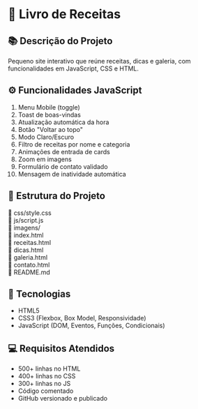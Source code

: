 # 🍲 Livro de Receitas

## 📚 Descrição do Projeto
Pequeno site interativo que reúne receitas, dicas e galeria, com funcionalidades em JavaScript, CSS e HTML.

## ⚙️ Funcionalidades JavaScript
1. Menu Mobile (toggle)
2. Toast de boas-vindas
3. Atualização automática da hora
4. Botão "Voltar ao topo"
5. Modo Claro/Escuro
6. Filtro de receitas por nome e categoria
7. Animações de entrada de cards
8. Zoom em imagens
9. Formulário de contato validado
10. Mensagem de inatividade automática

## 🧱 Estrutura do Projeto
📁 css/style.css  
📁 js/script.js  
📁 imagens/  
📄 index.html  
📄 receitas.html  
📄 dicas.html  
📄 galeria.html  
📄 contato.html  
📄 README.md  

## 🧩 Tecnologias
- HTML5  
- CSS3 (Flexbox, Box Model, Responsividade)  
- JavaScript (DOM, Eventos, Funções, Condicionais)  

## 💻 Requisitos Atendidos
- 500+ linhas no HTML  
- 400+ linhas no CSS  
- 300+ linhas no JS  
- Código comentado  
- GitHub versionado e publicado  

